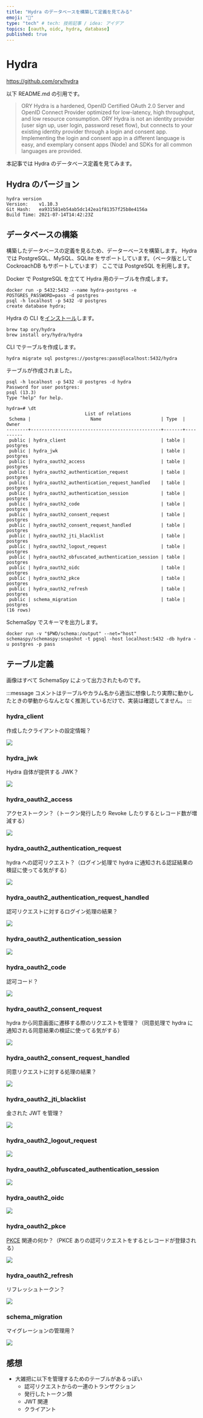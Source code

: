 ```yaml
---
title: "Hydra のデータベースを構築して定義を見てみる"
emoji: "📝"
type: "tech" # tech: 技術記事 / idea: アイデア
topics: [oauth, oidc, hydra, database]
published: true
---
```


# Hydra

https://github.com/ory/hydra

以下 README.md の引用です。

> ORY Hydra is a hardened, OpenID Certified OAuth 2.0 Server and OpenID Connect Provider optimized for low-latency, high throughput, and low resource consumption. ORY Hydra is not an identity provider (user sign up, user login, password reset flow), but connects to your existing identity provider through a login and consent app. Implementing the login and consent app in a different language is easy, and exemplary consent apps (Node) and SDKs for all common languages are provided.

本記事では Hydra のデータベース定義を見てみます。

## Hydra のバージョン

```
hydra version
Version:    v1.10.3
Git Hash:   ea931581eb54ab5dc142ea1f81357f25b8e4156a
Build Time: 2021-07-14T14:42:23Z
```

## データベースの構築

構築したデータベースの定義を見るため、データーベースを構築します。
Hydra では PostgreSQL、MySQL、SQLite をサポートしています。（ベータ版として CockroachDB もサポートしています）
ここでは PostgreSQL を利用します。

Docker で PostgreSQL を立てて Hydra 用のテーブルを作成します。

```
docker run -p 5432:5432 --name hydra-postgres -e POSTGRES_PASSWORD=pass -d postgres
psql -h localhost -p 5432 -U postgres
create database hydra;
```

Hydra の CLI を[インストール](https://www.ory.sh/hydra/docs/install#macos)します。

```
brew tap ory/hydra
brew install ory/hydra/hydra
```

CLI でテーブルを作成します。

```
hydra migrate sql postgres://postgres:pass@localhost:5432/hydra
```

テーブルが作成されました。

```
psql -h localhost -p 5432 -U postgres -d hydra
Password for user postgres: 
psql (13.3)
Type "help" for help.

hydra=# \dt
                             List of relations
 Schema |                      Name                      | Type  |  Owner   
--------+------------------------------------------------+-------+----------
 public | hydra_client                                   | table | postgres
 public | hydra_jwk                                      | table | postgres
 public | hydra_oauth2_access                            | table | postgres
 public | hydra_oauth2_authentication_request            | table | postgres
 public | hydra_oauth2_authentication_request_handled    | table | postgres
 public | hydra_oauth2_authentication_session            | table | postgres
 public | hydra_oauth2_code                              | table | postgres
 public | hydra_oauth2_consent_request                   | table | postgres
 public | hydra_oauth2_consent_request_handled           | table | postgres
 public | hydra_oauth2_jti_blacklist                     | table | postgres
 public | hydra_oauth2_logout_request                    | table | postgres
 public | hydra_oauth2_obfuscated_authentication_session | table | postgres
 public | hydra_oauth2_oidc                              | table | postgres
 public | hydra_oauth2_pkce                              | table | postgres
 public | hydra_oauth2_refresh                           | table | postgres
 public | schema_migration                               | table | postgres
(16 rows)
```

SchemaSpy でスキーマを出力します。

```
docker run -v "$PWD/schema:/output" --net="host" schemaspy/schemaspy:snapshot -t pgsql -host localhost:5432 -db hydra -u postgres -p pass
```


## テーブル定義

画像はすべて SchemaSpy によって出力されたものです。

:::message
コメントはテーブルやカラム名から適当に想像したり実際に動かしたときの挙動からなんとなく推測しているだけで、実装は確認してません。
:::

### hydra_client

作成したクライアントの設定情報？

![](/images/hydra_client.1degree.png)

### hydra_jwk

Hydra 自体が提供する JWK？

![](/images/hydra_jwk.1degree.png)

### hydra_oauth2_access

アクセストークン？（トークン発行したり Revoke したりするとレコード数が増減する）

![](/images/hydra_oauth2_access.1degree.png)

### hydra_oauth2_authentication_request

hydra への認可リクエスト？（ログイン処理で hydra に通知される認証結果の検証に使ってる気がする）

![](/images/hydra_oauth2_authentication_req_15aeee6c.1degree.png)

### hydra_oauth2_authentication_request_handled

認可リクエストに対するログイン処理の結果？

![](/images/hydra_oauth2_authentication_req_15aeee6c.1degree.png)

### hydra_oauth2_authentication_session

![](/images/hydra_oauth2_authentication_session.1degree.png)

### hydra_oauth2_code

認可コード？

![](/images/hydra_oauth2_code.1degree.png)

### hydra_oauth2_consent_request

hydra から同意画面に遷移する際のリクエストを管理？（同意処理で hydra に通知される同意結果の検証に使ってる気がする）

![](/images/hydra_oauth2_consent_request.1degree.png)

### hydra_oauth2_consent_request_handled

同意リクエストに対する処理の結果？

![](/images/hydra_oauth2_consent_request_handled.1degree.png)

### hydra_oauth2_jti_blacklist

金された JWT を管理？

![](/images/hydra_oauth2_jti_blacklist.1degree.png)

### hydra_oauth2_logout_request

![](/images/hydra_oauth2_logout_request.1degree.png)

### hydra_oauth2_obfuscated_authentication_session

![](/images/hydra_oauth2_obfuscated_authent_1c0b8da3.1degree.png)

### hydra_oauth2_oidc

![](/images/hydra_oauth2_oidc.1degree.png)

### hydra_oauth2_pkce

[PKCE](https://datatracker.ietf.org/doc/html/rfc7636) 関連の何か？（PKCE ありの認可リクエストをするとレコードが登録される）

![](/images/hydra_oauth2_pkce.1degree.png)

### hydra_oauth2_refresh

リフレッシュトークン？

![](/images/hydra_oauth2_refresh.1degree.png)

### schema_migration

マイグレーションの管理用？

![](/images/schema_migration.1degree.png)

## 感想

* 大雑把に以下を管理するためのテーブルがあるっぽい
  * 認可リクエストからの一連のトランザクション
  * 発行したトークン類
  * JWT 関連
  * クライアント
